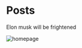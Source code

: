 # Posts
Elon musk will be frightened

![homepage](https://github.com/baselakasha/posts-app/assets/26308929/d30572c2-a31c-494c-9632-2c69da26cb89)
